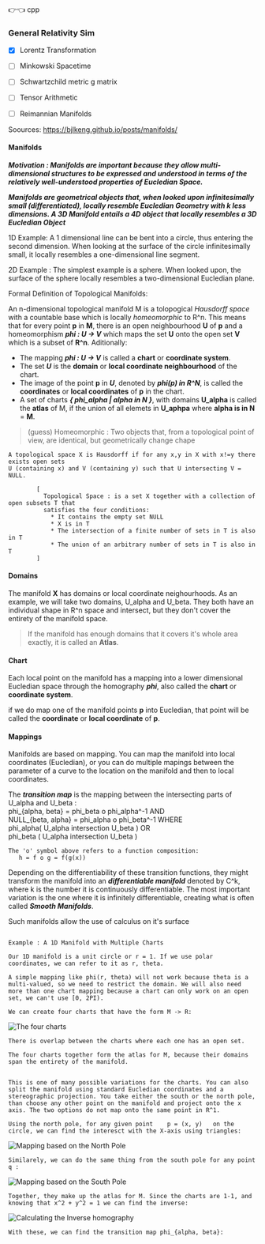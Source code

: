 :point_right::point_left: cpp

### General Relativity Sim


-  [x] Lorentz Transformation
-  [ ] Minkowski Spacetime
-  [ ] Schwartzchild metric g matrix
-  [ ] Tensor Arithmetic
-  [ ] Reimannian Manifolds


Soources:
https://bjlkeng.github.io/posts/manifolds/

#### Manifolds

___Motivation : Manifolds are important because they allow multi-dimensional structures to be expressed and understood in terms of the relatively well-understood properties of Eucledian Space.___


___*Manifolds are geometrical objects that, when looked upon infinitesimally small (differentiated), locally resemble Eucledian Geometry with _k_ less dimensions. A 3D Manifold entails a 4D object that locally resembles a 3D Eucledian Object*___


1D Example: A 1 dimensional line can be bent into a circle, thus entering the second dimension. When looking at the surface of the circle infinitesimally small, it locally resembles a one-dimensional line segment.

2D Example : The simplest example is a sphere. When looked upon, the surface of the sphere locally resembles a two-dimensional Eucledian plane. 



Formal Definition of Topological Manifolds:

An n-dimensional topological manifold M is a tolopogical *Hausdorff space* with a countable base which is locally *homeomorphic* to R^n. This means that for every point __p__ in __M__, there is an open neighbourhood __U__ of __p__ and a homeomorphism ___phi : U -> V___ which maps the set __U__ onto the open set __V__ which is a subset of __R^n__. Aditionally:
* The mapping ___phi : U -> V___ is called a __chart__ or __coordinate system__.
* The set ___U___ is the __domain__ or __local coordinate neighbourhood__ of the chart.
* The image of the point __p__ in ___U___, denoted by ___phi(p) in R^N___, is called the __coordinates__ or __local coordinates__ of __p__ in the chart.
* A set of charts ___{ phi_alpha | alpha in N }___, with domains __U_alpha__ is called the __atlas__ of M, if the union of all elemets in __U_aphpa__ where __alpha is in N__ = __M__.

 

> (guess) Homeomorphic : Two objects that, from a topological point of view, are identical, but geometrically change chape


```
A topological space X is Hausdorff if for any x,y in X with x!=y there exists open sets 
U (containing x) and V (containing y) such that U intersecting V = NULL.

        [ 
          Topological Space : is a set X together with a collection of open subsets T that 
          satisfies the four conditions:
            * It contains the empty set NULL
            * X is in T
            * The intersection of a finite number of sets in T is also in T
            * The union of an arbitrary number of sets in T is also in T  
        ]
```

#### Domains
The manifold __X__ has domains or local coordinate neighourhoods. As an example, we will take two domains, U_alpha and U_beta. They both have an individual shape in R^n space and intersect, but they don't cover the entirety of the manifold space.

> If the manifold has enough domains that it covers it's whole area exactly, it is called an __Atlas__.


#### Chart
Each local point on the manifold has a mapping into a lower dimensional Eucledian space through the homography ___phi___, also called the __chart__ or __coordinate system__.

if we do map one of the manifold points __p__ into Eucledian, that point will be called the __coordinate__ or __local coordinate__ of __p__. 

#### Mappings
Manifolds are based on mapping. You can map the manifold into local coordinates (Eucledian), or you can do multiple mapings between the parameter of a curve to the location on the manifold and then to local coordinates.

The ___transition map___ is the mapping between the intersecting parts of U_alpha and U_beta :            
  phi_{alpha, beta} = phi_beta o phi_alpha^-1  AND      
  NULL_{beta, alpha} = phi_alpha o phi_beta^-1 WHERE      
  phi_alpha( U_alpha intersection U_beta ) OR      
  phi_beta ( U_alpha intersection U_beta )      
```
The 'o' symbol above refers to a function composition:     
   h = f o g = f(g(x))
```

Depending on the differentiability of these transition functions, they might transform the manifold into an ___differentiable manifold___ denoted by C^k, where k is the number it is continuously differentiable. The most important variation is the one where it is infinitely differentiable, creating what is often called ___Smooth Manifolds___. 

Such manifolds allow the use of calculus on it's surface


```

Example : A 1D Manifold with Multiple Charts

Our 1D manifold is a unit circle or r = 1. If we use polar coordinates, we can refer to it as r, theta.

A simple mapping like phi(r, theta) will not work because theta is a multi-valued, so we need to restrict the domain. We will also need more than one chart mapping because a chart can only work on an open set, we can't use [0, 2PI).

We can create four charts that have the form M -> R:
```
![The four charts](https://i.imgur.com/zlt1QGS.png)

```
There is overlap between the charts where each one has an open set.

The four charts together form the atlas for M, because their domains span the entirety of the manifold.


This is one of many possible variations for the charts. You can also split the manifold using standard Eucledian coordinates and a stereographic projection. You take either the south or the north pole, than choose any other point on the manifold and project onto the x axis. The two options do not map onto the same point in R^1.

Using the north pole, for any given point    p = (x, y)   on the circle, we can find the interesct with the X-axis using triangles:
```
![Mapping based on the North Pole](https://i.imgur.com/SfRMTmh.png)

```
Similarely, we can do the same thing from the south pole for any point  q :
```
![Mapping based on the South Pole](https://i.imgur.com/kNiTiLH.png)

```
Together, they make up the atlas for M. Since the charts are 1-1, and knowing that x^2 + y^2 = 1 we can find the inverse:
```
![Calculating the Inverse homography](https://i.imgur.com/gvmdNRA.png)


```
With these, we can find the transition map phi_{alpha, beta}:
```